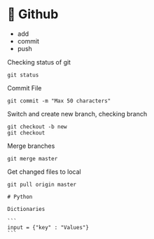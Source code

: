 # :red_circle: Github
- add
- commit
- push

Checking status of git
```
git status
```
Commit File
```
git commit -m "Max 50 characters"
```

Switch and create new branch, checking branch
```
git checkout -b new
git checkout
```
Merge branches
```
git merge master
```
Get changed files to local
```
git pull origin master
```
    # Python

    Dictionaries

    ```
    input = {"key" : "Values"}
    ```